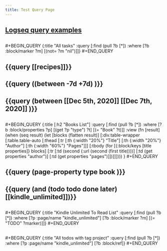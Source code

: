```yaml
---
title: Test Query Page
---
```


## [Logseq query examples](https://logseq.github.io/#/page/Queries)
##
#+BEGIN_QUERY
{:title "All tasks"
 :query [:find (pull ?b [*])
         :where
         [?b :block/marker ?m]
         [(not= ?m "nil")]]}
#+END_QUERY
## {{query [[recipes]]}}
## {{query ((between -7d +7d) )}}
## {{query (between [[Dec 5th, 2020]] [[Dec 7th, 2020]] )}}
##
#+BEGIN_QUERY
{:title [:h2 "Books List"]
 :query [:find (pull ?b [*])
         :where
         [?b :block/properties ?p]
         [(get ?p "type") ?t]
         [(= "Book" ?t)]]
 :view (fn [result]
         (when (seq result)
           (let [blocks (flatten result)]
             [:div.table-wrapper
              [:table.table-auto
               [:thead
                [:tr
                 [:th {:width "20%"} “Title"]
                 [:th {:width "20%"} "Author"]
                 [:th {:width "60%"} "Pages"]]]
               [:tbody
                (for [{:block/keys [title properties]} blocks]
                  [:tr
                   [:td (second (:url (second (first title))))]
                   [:td (get properties "author")]
                   [:td (get properties "pages")]])]]])))
 }
#+END_QUERY
## {{query (page-property type book )}}
## {{query (and (todo todo done later) [[kindle_unlimited]])}}
##
#+BEGIN_QUERY
{:title "Kindle Unlimited To Read List"
 :query [:find (pull ?b [*])
         :where
         [?p :page/name "kindle_unlimited"]
         [?b :block/marker ?m]
         [(= "TODO" ?marker)]]}
#+END_QUERY
##
#+BEGIN_QUERY
{:title "All todos with tag project"
 :query [:find (pull ?b [*])
         :where
         [?p :page/name "kindle_unlimited"]
         [?b :block/ref]}
#+END_QUERY
